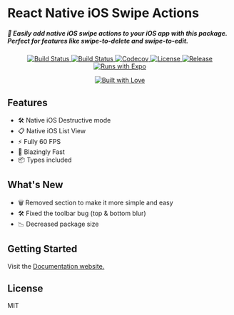 # React Native iOS Swipe Actions

##### 🚀 Easily add native **iOS** swipe actions to your iOS app with this package. Perfect for features like swipe-to-delete and swipe-to-edit.

<p align="center">
  <a href="https://github.com/rit3zh/react-native-ios-swipe-actions" target="_blank">
    <img src="https://img.shields.io/badge/Made_with-React_native-blue" alt="Build Status">
  </a>
  <a href="https://github.com/rit3zh/react-native-ios-swipe-actions" target="_blank">
    <img src="https://img.shields.io/badge/Maintained%3F-yes-green.svg" alt="Build Status">
  </a>
  <a href="https://github.com/rit3zh/react-native-ios-swipe-actions" target="_blank">
    <img src="https://img.shields.io/badge/License-Boost_1.0-lightblue.svg" alt="Codecov" />
  </a>
  <a href="https://github.com/rit3zh/react-native-ios-swipe-actions" target="_blank">
    <img src="https://img.shields.io/badge/License-ISC-blue.svg" alt="License">
  </a>
  <a href="https://github.com/rit3zh/react-native-ios-swipe-actions" target="_blank">
    <img src="https://badgen.net/github/release/Naereen/Strapdown.js" alt="Release">
  </a>
  <a href="https://github.com/rit3zh/react-native-ios-swipe-actions" target="_blank">
    <img src="https://img.shields.io/badge/Runs%20with%20Expo-4630EB.svg?style=flat-square&logo=EXPO&labelColor=f3f3f3&logoColor=000" alt="Runs with Expo">
  </a>
</p>

<p align="center">
  <a href="https://github.com/rit3zh/react-native-ios-swipe-actions" target="_blank">
    <img src="http://forthebadge.com/images/badges/built-with-love.svg" alt="Built with Love"/>
  </a>
</p>

## Features

- 🛠️ Native iOS Destructive mode
- 📋 Native iOS List View
- ⚡ Fully 60 FPS
- 🚀 Blazingly Fast
- 📦 Types included

## What's New

- 🗑️ Removed section to make it more simple and easy
- 🛠️ Fixed the toolbar bug (top & bottom blur)
- 📉 Decreased package size

## Getting Started

Visit the [Documentation website.](https://swipe-actions-docs.vercel.app)

## License

MIT

